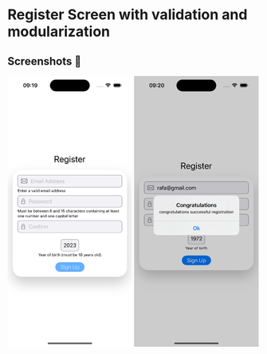 # Register Screen with validation and modularization

## Screenshots 📱

<div>
  <img src="Screenshots/page1.png" width="250">
  <img src="Screenshots/page2.png" width="250">
</div>
